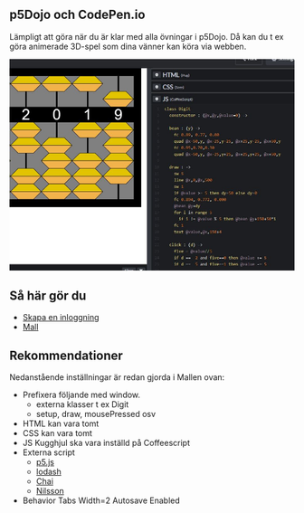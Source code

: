 ## p5Dojo och CodePen.io

Lämpligt att göra när du är klar med alla övningar i p5Dojo.
Då kan du t ex göra animerade 3D-spel som dina vänner kan köra via webben.

![CodePen](https://raw.githubusercontent.com/ChristerNilsson/p5Dojo/master/images/codepen.JPG "CodePen")

## Så här gör du

* [Skapa en inloggning](https://codepen.io)
* [Mall](https://codepen.io/ChristerNilsson/pen/wRKGEa)

## Rekommendationer

Nedanstående inställningar är redan gjorda i Mallen ovan:

* Prefixera följande med window.
  * externa klasser t ex Digit
  * setup, draw, mousePressed osv
* HTML kan vara tomt
* CSS kan vara tomt
* JS Kugghjul ska vara inställd på Coffeescript
* Externa script 
  * [p5.js](https://cdnjs.cloudflare.com/ajax/libs/p5.js/0.7.2/p5.js)
  * [lodash](https://cdnjs.cloudflare.com/ajax/libs/lodash.js/4.17.11/lodash.min.js)
  * [Chai](https://cdnjs.cloudflare.com/ajax/libs/chai/4.2.0/chai.min.js)
  * [Nilsson](https://codepen.io/ChristerNilsson/pen/xmwObQ)
* Behavior Tabs Width=2 Autosave Enabled
